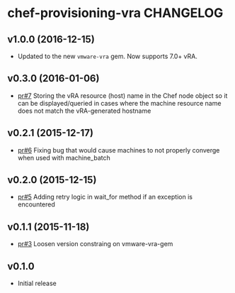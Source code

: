# chef-provisioning-vra CHANGELOG

## v1.0.0 (2016-12-15)

* Updated to the new `vmware-vra` gem. Now supports 7.0+ vRA.

## v0.3.0 (2016-01-06)

* [pr#7](https://github.com/chef-partners/chef-provisioning-vra/pull/7) Storing the vRA resource (host) name in the Chef node object so it can be displayed/queried in cases where the machine resource name does not match the vRA-generated hostname

## v0.2.1 (2015-12-17)
* [pr#6](https://github.com/chef-partners/chef-provisioning-vra/pull/6) Fixing bug that would cause machines to not properly converge when used with machine_batch

## v0.2.0 (2015-12-15)
* [pr#5](https://github.com/chef-partners/chef-provisioning-vra/pull/5) Adding retry logic in wait_for method if an exception is encountered

## v0.1.1 (2015-11-18)
* [pr#3](https://github.com/chef-partners/chef-provisioning-vra/pull/3) Loosen version constraing on vmware-vra-gem

## v0.1.0
* Initial release
